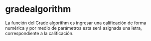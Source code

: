 # gradealgorithm

La función del Grade algorithm es ingresar una calificación de forma numérica y por medio de parámetros esta será asignada una letra, correspondiente a la calificación.
